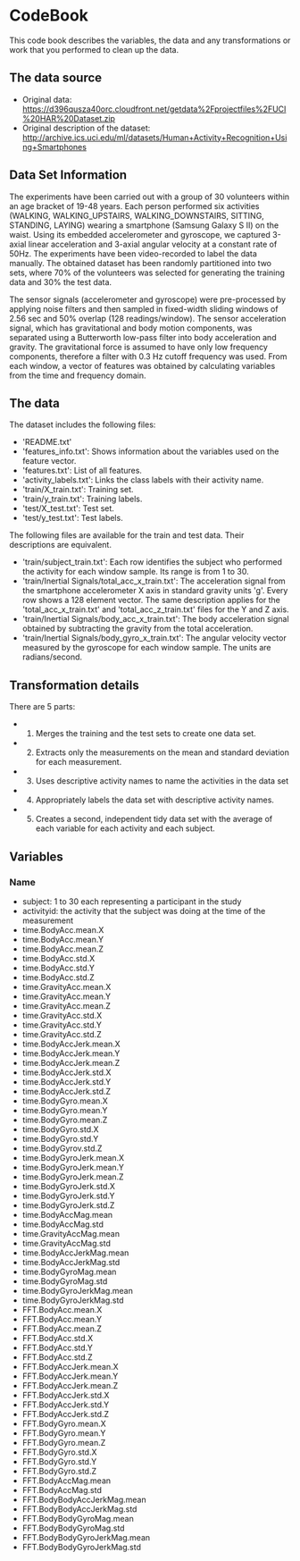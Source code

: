 # CodeBook

This code book describes the variables, the data and any transformations or work that you performed to clean up the data.

## The data source

- Original data: https://d396qusza40orc.cloudfront.net/getdata%2Fprojectfiles%2FUCI%20HAR%20Dataset.zip
- Original description of the dataset: http://archive.ics.uci.edu/ml/datasets/Human+Activity+Recognition+Using+Smartphones

## Data Set Information

The experiments have been carried out with a group of 30 volunteers within an age bracket of 19-48 years. Each person performed six activities (WALKING, WALKING_UPSTAIRS, WALKING_DOWNSTAIRS, SITTING, STANDING, LAYING) wearing a smartphone (Samsung Galaxy S II) on the waist. Using its embedded accelerometer and gyroscope, we captured 3-axial linear acceleration and 3-axial angular velocity at a constant rate of 50Hz. The experiments have been video-recorded to label the data manually. The obtained dataset has been randomly partitioned into two sets, where 70% of the volunteers was selected for generating the training data and 30% the test data. 

The sensor signals (accelerometer and gyroscope) were pre-processed by applying noise filters and then sampled in fixed-width sliding windows of 2.56 sec and 50% overlap (128 readings/window). The sensor acceleration signal, which has gravitational and body motion components, was separated using a Butterworth low-pass filter into body acceleration and gravity. The gravitational force is assumed to have only low frequency components, therefore a filter with 0.3 Hz cutoff frequency was used. From each window, a vector of features was obtained by calculating variables from the time and frequency domain. 

## The data

The dataset includes the following files:

- 'README.txt'
- 'features_info.txt': Shows information about the variables used on the feature vector.
- 'features.txt': List of all features.
- 'activity_labels.txt': Links the class labels with their activity name.
- 'train/X_train.txt': Training set.
- 'train/y_train.txt': Training labels.
- 'test/X_test.txt': Test set.
- 'test/y_test.txt': Test labels.

The following files are available for the train and test data. Their descriptions are equivalent.

- 'train/subject_train.txt': Each row identifies the subject who performed the activity for each window sample. Its range is from 1 to 30.
- 'train/Inertial Signals/total_acc_x_train.txt': The acceleration signal from the smartphone accelerometer X axis in standard gravity units 'g'. Every row shows a 128 element vector. The same description applies for the 'total_acc_x_train.txt' and 'total_acc_z_train.txt' files for the Y and Z axis.
- 'train/Inertial Signals/body_acc_x_train.txt': The body acceleration signal obtained by subtracting the gravity from the total acceleration.
- 'train/Inertial Signals/body_gyro_x_train.txt': The angular velocity vector measured by the gyroscope for each window sample. The units are radians/second.

## Transformation details

There are 5 parts:

- 1) Merges the training and the test sets to create one data set.
- 2) Extracts only the measurements on the mean and standard deviation for each measurement.
- 3) Uses descriptive activity names to name the activities in the data set
- 4) Appropriately labels the data set with descriptive activity names.
- 5) Creates a second, independent tidy data set with the average of each variable for each activity and each subject.

## Variables

### Name
- subject: 1 to 30 each representing a participant in the study
- activityid: the activity that the subject was doing at the time of the measurement
- time.BodyAcc.mean.X
- time.BodyAcc.mean.Y
- time.BodyAcc.mean.Z
- time.BodyAcc.std.X
- time.BodyAcc.std.Y
- time.BodyAcc.std.Z
- time.GravityAcc.mean.X
- time.GravityAcc.mean.Y
- time.GravityAcc.mean.Z
- time.GravityAcc.std.X
- time.GravityAcc.std.Y
- time.GravityAcc.std.Z
- time.BodyAccJerk.mean.X
- time.BodyAccJerk.mean.Y
- time.BodyAccJerk.mean.Z
- time.BodyAccJerk.std.X
- time.BodyAccJerk.std.Y
- time.BodyAccJerk.std.Z
- time.BodyGyro.mean.X
- time.BodyGyro.mean.Y
- time.BodyGyro.mean.Z
- time.BodyGyro.std.X
- time.BodyGyro.std.Y
- time.BodyGyrov.std.Z
- time.BodyGyroJerk.mean.X
- time.BodyGyroJerk.mean.Y
- time.BodyGyroJerk.mean.Z
- time.BodyGyroJerk.std.X
- time.BodyGyroJerk.std.Y
- time.BodyGyroJerk.std.Z
- time.BodyAccMag.mean
- time.BodyAccMag.std
- time.GravityAccMag.mean
- time.GravityAccMag.std
- time.BodyAccJerkMag.mean
- time.BodyAccJerkMag.std
- time.BodyGyroMag.mean
- time.BodyGyroMag.std
- time.BodyGyroJerkMag.mean
- time.BodyGyroJerkMag.std
- FFT.BodyAcc.mean.X
- FFT.BodyAcc.mean.Y
- FFT.BodyAcc.mean.Z
- FFT.BodyAcc.std.X
- FFT.BodyAcc.std.Y
- FFT.BodyAcc.std.Z
- FFT.BodyAccJerk.mean.X
- FFT.BodyAccJerk.mean.Y
- FFT.BodyAccJerk.mean.Z
- FFT.BodyAccJerk.std.X
- FFT.BodyAccJerk.std.Y
- FFT.BodyAccJerk.std.Z
- FFT.BodyGyro.mean.X
- FFT.BodyGyro.mean.Y
- FFT.BodyGyro.mean.Z
- FFT.BodyGyro.std.X
- FFT.BodyGyro.std.Y
- FFT.BodyGyro.std.Z
- FFT.BodyAccMag.mean
- FFT.BodyAccMag.std
- FFT.BodyBodyAccJerkMag.mean
- FFT.BodyBodyAccJerkMag.std
- FFT.BodyBodyGyroMag.mean
- FFT.BodyBodyGyroMag.std
- FFT.BodyBodyGyroJerkMag.mean
- FFT.BodyBodyGyroJerkMag.std
